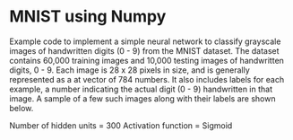 # MNIST using Numpy  
Example code to implement a simple neural network to classify grayscale images of handwritten digits (0 - 9) from the MNIST dataset. The dataset contains 60,000 training
images and 10,000 testing images of handwritten digits, 0 - 9. Each image is 28 x 28 pixels
in size, and is generally represented as a 
at vector of 784 numbers. It also includes labels
for each example, a number indicating the actual digit (0 - 9) handwritten in that image.
A sample of a few such images along with their labels are shown below.


Number of hidden units = 300 
Activation function = Sigmoid 





